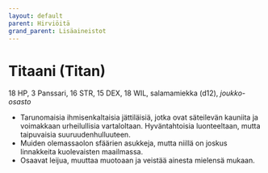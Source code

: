 ```yaml
---
layout: default
parent: Hirviöitä
grand_parent: Lisäaineistot
---
```


# Titaani (Titan)

18 HP, 3 Panssari, 16 STR, 15 DEX, 18 WIL, salamamiekka (d12), _joukko-osasto_

- Tarunomaisia ihmisenkaltaisia jättiläisiä, jotka ovat säteilevän kauniita ja voimakkaan urheilullisia vartaloltaan. Hyväntahtoisia luonteeltaan, mutta taipuvaisia suuruudenhulluuteen.
- Muiden olemassaolon sfäärien asukkeja, mutta niillä on joskus linnakkeita kuolevaisten maailmassa.
- Osaavat leijua, muuttaa muotoaan ja veistää ainesta mielensä mukaan.
